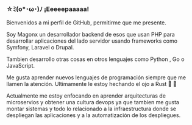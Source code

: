### ☆ﾐ(o*･ω･)ﾉ ¡Eeeeepaaaaa!

Bienvenidos a mi perfil de GitHub, permitirme que me presente.

Soy Magonx un desarrollador backend de esos que usan PHP para desarrollar aplicaciones del lado servidor usando frameworks como Symfony, Laravel o Drupal.

Tambien desarrollo otras cosas en otros lenguajes como Python , Go o JavaScript.

Me gusta aprender nuevos lenguajes de programación siempre que me llamen la atención. Ultimamente le estoy hechando el ojo a Rust 🦀 👀

Actualmente me estoy enfocando en aprender arquitecturas de microservios y obtener una cultura devops ya que tambien me gusta montar sistemas y todo lo relacionado a la infraestructura donde se despliegan las aplicaciones y a la automatización de los despliegues.

<!--
**MagonxESP/MagonxESP** is a ✨ _special_ ✨ repository because its `README.md` (this file) appears on your GitHub profile.

Here are some ideas to get you started:

- 🔭 I’m currently working on ...
- 🌱 I’m currently learning ...
- 👯 I’m looking to collaborate on ...
- 🤔 I’m looking for help with ...
- 💬 Ask me about ...
- 📫 How to reach me: ...
- 😄 Pronouns: ...
- ⚡ Fun fact: ...
-->
